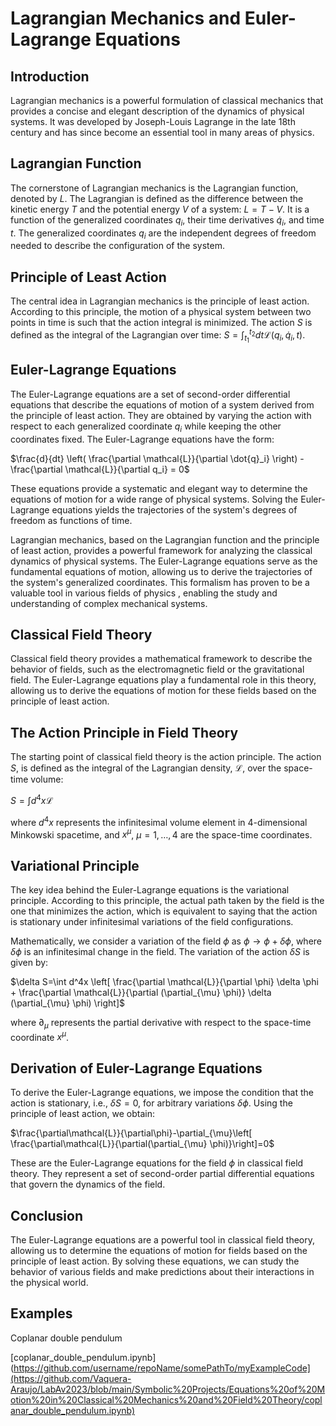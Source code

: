 # Lagrangian Mechanics and Euler-Lagrange Equations

## Introduction

Lagrangian mechanics is a powerful formulation of classical mechanics that provides a concise and elegant description of the dynamics of physical systems. It was developed by Joseph-Louis Lagrange in the late 18th century and has since become an essential tool in many areas of physics.

## Lagrangian Function
The cornerstone of Lagrangian mechanics is the Lagrangian function, denoted by $L$. The Lagrangian is defined as the difference between the kinetic energy $T$ and the potential energy $V$ of a system: $L = T - V$. It is a function of the generalized coordinates $q_i$, their time derivatives $\dot{q}_i$, and time $t$. The generalized coordinates $q_i$ are the independent degrees of freedom needed to describe the configuration of the system.

## Principle of Least Action
The central idea in Lagrangian mechanics is the principle of least action. According to this principle, the motion of a physical system between two points in time is such that the action integral is minimized. The action $S$ is defined as the integral of the Lagrangian over time:  $S = \int_{t_1}^{t_2}  dt \mathcal{L}(q_i, \dot{q}_i, t)$.

## Euler-Lagrange Equations
The Euler-Lagrange equations are a set of second-order differential equations that describe the equations of motion of a system derived from the principle of least action. They are obtained by varying the action with respect to each generalized coordinate $q_i$ while keeping the other coordinates fixed. The Euler-Lagrange equations have the form:

$\frac{d}{dt} \left( \frac{\partial \mathcal{L}}{\partial \dot{q}_i} \right) - \frac{\partial \mathcal{L}}{\partial q_i} = 0$

These equations provide a systematic and elegant way to determine the equations of motion for a wide range of physical systems. Solving the Euler-Lagrange equations yields the trajectories of the system's degrees of freedom as functions of time.

Lagrangian mechanics, based on the Lagrangian function and the principle of least action, provides a powerful framework for analyzing the classical dynamics of physical systems. The Euler-Lagrange equations serve as the fundamental equations of motion, allowing us to derive the trajectories of the system's generalized coordinates. This formalism has proven to be a valuable tool in various fields of physics , enabling the study and understanding of complex mechanical systems.

## Classical Field Theory
Classical field theory provides a mathematical framework to describe the behavior of fields, such as the electromagnetic field or the gravitational field. The Euler-Lagrange equations play a fundamental role in this theory, allowing us to derive the equations of motion for these fields based on the principle of least action.

## The Action Principle in Field Theory
The starting point of classical field theory is the action principle. The action $S$, is defined as the integral of the Lagrangian density, $\mathcal{L}$, over the space-time volume:

$S=\int d^4x \mathcal{L}$

where $d^4x$ represents the infinitesimal volume element in 4-dimensional Minkowski spacetime, and $x^{\mu}$, $\mu=1,\dots,4$ are the space-time coordinates.

## Variational Principle
The key idea behind the Euler-Lagrange equations is the variational principle. According to this principle, the actual path taken by the field is the one that minimizes the action, which is equivalent to saying that the action is stationary under infinitesimal variations of the field configurations.

Mathematically, we consider a variation of the field $\phi$ as $\phi \rightarrow \phi + \delta \phi$, where $\delta \phi$ is an infinitesimal change in the field. The variation of the action $\delta S$ is given by:

$\delta S=\int d^4x \left[ \frac{\partial \mathcal{L}}{\partial \phi} \delta \phi + \frac{\partial \mathcal{L}}{\partial (\partial_{\mu} \phi)} \delta (\partial_{\mu} \phi) \right]$

where $\partial_{\mu}$ represents the partial derivative with respect to the space-time coordinate $x^{\mu}$. 

## Derivation of Euler-Lagrange Equations
To derive the Euler-Lagrange equations, we impose the condition that the action is stationary, i.e., $\delta S = 0$, for arbitrary variations $\delta \phi$. Using the principle of least action, we obtain:

$\frac{\partial\mathcal{L}}{\partial\phi}-\partial_{\mu}\left[ \frac{\partial\mathcal{L}}{\partial(\partial_{\mu} \phi)}\right]=0$

These are the Euler-Lagrange equations for the field $\phi$ in classical field theory. They represent a set of second-order partial differential equations that govern the dynamics of the field.

## Conclusion
The Euler-Lagrange equations are a powerful tool in classical field theory, allowing us to determine the equations of motion for fields based on the principle of least action. By solving these equations, we can study the behavior of various fields and make predictions about their interactions in the physical world.

## Examples
Coplanar double pendulum



[coplanar_double_pendulum.ipynb](https://github.com/username/repoName/somePathTo/myExampleCode](https://github.com/Vaquera-Araujo/LabAv2023/blob/main/Symbolic%20Projects/Equations%20of%20Motion%20in%20Classical%20Mechanics%20and%20Field%20Theory/coplanar_double_pendulum.ipynb)





